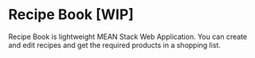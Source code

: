 # **Recipe Book [WIP]**
Recipe Book is lightweight MEAN Stack Web Application. You can create and edit recipes and get the required products in a shopping list.
